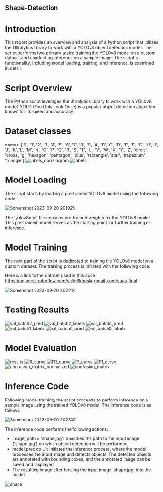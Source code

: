 ## Shape-Detection
# Introduction
This report provides an overview and analysis of a Python script that utilizes the Ultralytics library to work with a YOLOv8 object detection model. The script performs two primary tasks: training the YOLOv8 model on a custom dataset and conducting inference on a sample image. The script's functionality, including model loading, training, and inference, is examined in detail.

# Script Overview
The Python script leverages the Ultralytics library to work with a YOLOv8 model. YOLO (You Only Look Once) is a popular object detection algorithm known for its speed and accuracy.

# Dataset classes
names: ['0', '1', '2', '3', '4', '5', '6', '7', '8', '9', 'A', 'B', 'C', 'D', 'E', 'F', 'G', 'H', 'I', 'J', 'K', 'L', 'M', 'N', 'O', 'P', 'Q', 'R', 'S', 'T', 'U', 'V', 'W', 'X', 'Y', 'Z', 'circle', 'cross', 'g', 'hexagon', 'pentagon', 'plus', 'rectangle', 'star', 'trapezium', 'triangle']
![labels_correlogram](https://github.com/MaramWael02/Shape-Detection/assets/95209939/dd5f5d6d-c59a-46ab-b5be-71ad1f522aa1)
![labels](https://github.com/MaramWael02/Shape-Detection/assets/95209939/d0ff43e1-cada-4f27-82e4-dffa89e9f66c)


# Model Loading
The script starts by loading a pre-trained YOLOv8 model using the following code:

![Screenshot 2023-09-20 201925](https://github.com/MaramWael02/Shape-Detection/assets/95209939/e0ab0cb7-c32b-4260-83e5-5b3cdc3600a7)

The 'yolov8n.pt' file contains pre-trained weights for the YOLOv8 model. This pre-trained model serves as the starting point for further training or inference.

# Model Training

The next part of the script is dedicated to training the YOLOv8 model on a custom dataset. The training process is initiated with the following code:

Here is a link to the dataset used in this code : https://universe.roboflow.com/vidhi6khosla-gmail-com/suas-final

![Screenshot 2023-09-20 202218](https://github.com/MaramWael02/Shape-Detection/assets/95209939/20e05779-fb9f-4c3d-81fa-966e657fd9fd)

# Testing Results
![val_batch2_pred](https://github.com/MaramWael02/Shape-Detection/assets/95209939/e9d91788-b543-4bc0-b1b1-7703ad2e5925)
![val_batch2_labels](https://github.com/MaramWael02/Shape-Detection/assets/95209939/f84fe637-41df-4258-8740-d6a06f2a0d41)
![val_batch1_pred](https://github.com/MaramWael02/Shape-Detection/assets/95209939/639e4a94-7855-472a-8aeb-fda9797b5e18)
![val_batch1_labels](https://github.com/MaramWael02/Shape-Detection/assets/95209939/d1c85327-4101-4412-b024-bcaf74115e8a)
![val_batch0_pred](https://github.com/MaramWael02/Shape-Detection/assets/95209939/3eeee82e-be20-4cc6-8145-e21ce9552535)
![val_batch0_labels](https://github.com/MaramWael02/Shape-Detection/assets/95209939/7333bac7-737d-4a5e-9a6c-521332b998dd)


# Model Evaluation 

![results](https://github.com/MaramWael02/Shape-Detection/assets/95209939/a74bf1f5-acf0-4b8b-bb9e-993760b97bb1)
![R_curve](https://github.com/MaramWael02/Shape-Detection/assets/95209939/cdc9d0f1-77fc-4a54-8663-b57cef558f84)
![PR_curve](https://github.com/MaramWael02/Shape-Detection/assets/95209939/d4b7fea7-8bd1-470b-8855-fc8625236d8e)
![P_curve](https://github.com/MaramWael02/Shape-Detection/assets/95209939/75595059-dbf1-47c6-9bbf-07ff28b72b45)
![F1_curve](https://github.com/MaramWael02/Shape-Detection/assets/95209939/df6bf781-a377-4947-8503-32b0a9c4c576)
![confusion_matrix_normalized](https://github.com/MaramWael02/Shape-Detection/assets/95209939/1db23863-ebd7-4499-b18c-c28fe6cfc78f)
![confusion_matrix](https://github.com/MaramWael02/Shape-Detection/assets/95209939/1923ef20-5c90-45f2-9055-f5677cc3e7bd)


# Inference Code 

Following model training, the script proceeds to perform inference on a sample image using the trained YOLOv8 model. The inference code is as follows:

![Screenshot 2023-09-20 202335](https://github.com/MaramWael02/Shape-Detection/assets/95209939/af638fb3-2835-4967-9160-17f12744a6a6)

The inference code performs the following actions:

* image_path = 'shape.jpg': Specifies the path to the input image ('shape.jpg') on which object detection will be performed.
* model.predict(...): Initiates the inference process, where the model processes the input image and detects objects. The detected objects are annotated with bounding boxes, and the annotated image can be saved and displayed.
* The resulting image after feeding the input image 'shape.jpg' into the model
  
![shape](https://github.com/MaramWael02/Shape-Detection/assets/95209939/9671e1af-337f-4f10-bf56-2048a7e7c47f)



